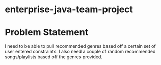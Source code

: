 # enterprise-java-team-project

# Problem Statement
I need to be able to pull recommended genres based off a certain set of user entered constraints. I also need a couple of random recommended songs/playlists based off the genres provided.